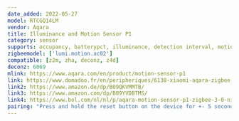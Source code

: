 ```yaml
---
date_added: 2022-05-27
model: RTCGQ14LM
vendor: Aqara
title: Illuminance and Motion Sensor P1
category: sensor
supports: occupancy, batterypct, illuminance, detection interval, motion sensitivity, trigger indicator
zigbeemodel: ['lumi.motion.ac02']
compatible: [z2m, zha, deconz, z4d]
deconz: 6069
mlink: https://www.aqara.com/en/product/motion-sensor-p1
link: https://www.domadoo.fr/en/peripheriques/6138-xiaomi-aqara-zigbee-30-aqara-motion-sensor-p1-ms-s02-6970504215979.html
link2: https://www.amazon.de/dp/B09QKVMMTB/
link3: https://www.amazon.com/dp/B09YVDBTMS/
link4: https://www.bol.com/nl/nl/p/aqara-motion-sensor-p1-zigbee-3-0-niet-compatible-met-homey/9300000098220838/
pairing: "Press and hold the reset button on the device for +- 5 seconds (until the blue light starts blinking). After this the device will automatically join."
---
```

